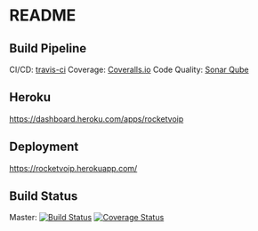 README
===

Build Pipeline
---

CI/CD: [travis-ci](https://travis-ci.org/rocketvoip/rocketvoip)
Coverage: [Coveralls.io](https://coveralls.io/github/rocketvoip/rocketvoip)
Code Quality: [Sonar Qube](https://sonarqube.com/dashboard/index?id=ch.zhaw.psit4%3Arocketvoip)

Heroku
---

https://dashboard.heroku.com/apps/rocketvoip


Deployment
---

https://rocketvoip.herokuapp.com/

Build Status
---

Master: [![Build Status](https://travis-ci.org/rocketvoip/rocketvoip.svg?branch=master)](https://travis-ci.org/rocketvoip/rocketvoip) [![Coverage Status](https://coveralls.io/repos/github/rocketvoip/rocketvoip/badge.svg?branch=master)](https://coveralls.io/github/rocketvoip/rocketvoip?branch=master)